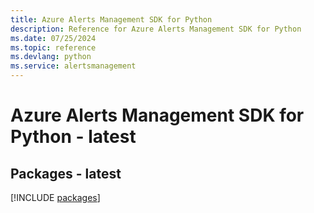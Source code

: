```yaml
---
title: Azure Alerts Management SDK for Python
description: Reference for Azure Alerts Management SDK for Python
ms.date: 07/25/2024
ms.topic: reference
ms.devlang: python
ms.service: alertsmanagement
---
```

# Azure Alerts Management SDK for Python - latest
## Packages - latest
[!INCLUDE [packages](alerts-management-index.md)]